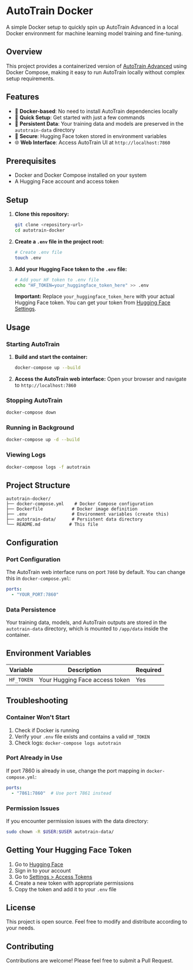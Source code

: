 # AutoTrain Docker

A simple Docker setup to quickly spin up AutoTrain Advanced in a local Docker environment for machine learning model training and fine-tuning.

## Overview

This project provides a containerized version of [AutoTrain Advanced](https://github.com/huggingface/autotrain-advanced) using Docker Compose, making it easy to run AutoTrain locally without complex setup requirements.

## Features

- 🐳 **Docker-based**: No need to install AutoTrain dependencies locally
- 🚀 **Quick Setup**: Get started with just a few commands
- 📁 **Persistent Data**: Your training data and models are preserved in the `autotrain-data` directory
- 🔐 **Secure**: Hugging Face token stored in environment variables
- 🌐 **Web Interface**: Access AutoTrain UI at `http://localhost:7860`

## Prerequisites

- Docker and Docker Compose installed on your system
- A Hugging Face account and access token

## Setup

1. **Clone this repository:**
   ```bash
   git clone <repository-url>
   cd autotrain-docker
   ```

2. **Create a `.env` file in the project root:**
   ```bash
   # Create .env file
   touch .env
   ```

3. **Add your Hugging Face token to the `.env` file:**
   ```bash
   # Add your HF token to .env file
   echo "HF_TOKEN=your_huggingface_token_here" >> .env
   ```

   **Important:** Replace `your_huggingface_token_here` with your actual Hugging Face token. You can get your token from [Hugging Face Settings](https://huggingface.co/settings/tokens).

## Usage

### Starting AutoTrain

1. **Build and start the container:**
   ```bash
   docker-compose up --build
   ```

2. **Access the AutoTrain web interface:**
   Open your browser and navigate to `http://localhost:7860`

### Stopping AutoTrain

```bash
docker-compose down
```

### Running in Background

```bash
docker-compose up -d --build
```

### Viewing Logs

```bash
docker-compose logs -f autotrain
```

## Project Structure

```
autotrain-docker/
├── docker-compose.yml    # Docker Compose configuration
├── Dockerfile           # Docker image definition
├── .env                 # Environment variables (create this)
├── autotrain-data/      # Persistent data directory
└── README.md           # This file
```

## Configuration

### Port Configuration

The AutoTrain web interface runs on port `7860` by default. You can change this in `docker-compose.yml`:

```yaml
ports:
  - "YOUR_PORT:7860"
```

### Data Persistence

Your training data, models, and AutoTrain outputs are stored in the `autotrain-data` directory, which is mounted to `/app/data` inside the container.

## Environment Variables

| Variable | Description | Required |
|----------|-------------|----------|
| `HF_TOKEN` | Your Hugging Face access token | Yes |

## Troubleshooting

### Container Won't Start

1. Check if Docker is running
2. Verify your `.env` file exists and contains a valid `HF_TOKEN`
3. Check logs: `docker-compose logs autotrain`

### Port Already in Use

If port 7860 is already in use, change the port mapping in `docker-compose.yml`:

```yaml
ports:
  - "7861:7860"  # Use port 7861 instead
```

### Permission Issues

If you encounter permission issues with the data directory:

```bash
sudo chown -R $USER:$USER autotrain-data/
```

## Getting Your Hugging Face Token

1. Go to [Hugging Face](https://huggingface.co/)
2. Sign in to your account
3. Go to [Settings > Access Tokens](https://huggingface.co/settings/tokens)
4. Create a new token with appropriate permissions
5. Copy the token and add it to your `.env` file

## License

This project is open source. Feel free to modify and distribute according to your needs.

## Contributing

Contributions are welcome! Please feel free to submit a Pull Request. 
